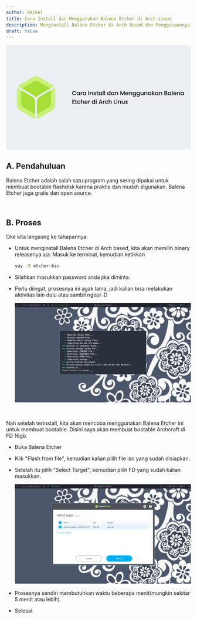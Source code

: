 ```yaml
---
author: Haikel
title: Cara Install dan Menggunakan Balena Etcher di Arch Linux
description: Menginstall Balena Etcher di Arch Based dan Penggunaannya
draft: false
---
```


![](./thumbnail.png)

## A. Pendahuluan

Balena Etcher adalah salah satu program yang sering dipakai untuk membuat bootable flashdisk karena praktis dan mudah digunakan. Balena Etcher juga gratis dan open source. 

<br>

## B. Proses

Oke kita langsung ke tahapannya:

- Untuk menginstall Balena Etcher di Arch based, kita akan memilih binary releasenya aja. Masuk ke terminal, kemudian ketikkan 
  ```sh 
  yay -S etcher-bin
  ``` 
- Silahkan masukkan password anda jika diminta. 

- Perlu diingat, prosesnya ini agak lama, jadi kalian bisa melakukan aktivitas lain dulu atau sambil ngopi :D

  ![](sc2.png)

<br>

Nah setelah terinstall, kita akan mencoba menggunakan Balena Etcher ini untuk membuat bootable. Disini saya akan membuat bootable Archcraft di FD 16gb. 

- Buka Balena Etcher
- Klik "Flash from file", kemudian kalian pilih file iso yang sudah disiapkan. 
- Setelah itu pilih "Select Target", kemudian pilih FD yang sudah kalian masukkan. 

  ![](sc4.png)
  
- Prosesnya sendiri membutuhkan waktu beberapa menit(mungkin sekitar 5 menit atau lebih).
- Selesai. 
